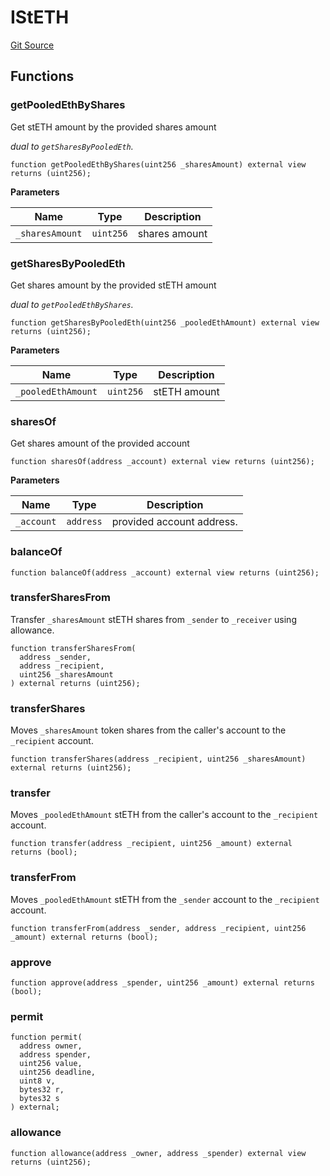 # IStETH

[Git Source](https://github.com/lidofinance/community-staking-module/blob/8ce9441dce1001c93d75d065f051013ad5908976/src/interfaces/IStETH.sol)

## Functions

### getPooledEthByShares

Get stETH amount by the provided shares amount

_dual to `getSharesByPooledEth`._

```solidity
function getPooledEthByShares(uint256 _sharesAmount) external view returns (uint256);
```

**Parameters**

| Name            | Type      | Description   |
| --------------- | --------- | ------------- |
| `_sharesAmount` | `uint256` | shares amount |

### getSharesByPooledEth

Get shares amount by the provided stETH amount

_dual to `getPooledEthByShares`._

```solidity
function getSharesByPooledEth(uint256 _pooledEthAmount) external view returns (uint256);
```

**Parameters**

| Name               | Type      | Description  |
| ------------------ | --------- | ------------ |
| `_pooledEthAmount` | `uint256` | stETH amount |

### sharesOf

Get shares amount of the provided account

```solidity
function sharesOf(address _account) external view returns (uint256);
```

**Parameters**

| Name       | Type      | Description               |
| ---------- | --------- | ------------------------- |
| `_account` | `address` | provided account address. |

### balanceOf

```solidity
function balanceOf(address _account) external view returns (uint256);
```

### transferSharesFrom

Transfer `_sharesAmount` stETH shares from `_sender` to `_receiver` using allowance.

```solidity
function transferSharesFrom(
  address _sender,
  address _recipient,
  uint256 _sharesAmount
) external returns (uint256);
```

### transferShares

Moves `_sharesAmount` token shares from the caller's account to the `_recipient` account.

```solidity
function transferShares(address _recipient, uint256 _sharesAmount) external returns (uint256);
```

### transfer

Moves `_pooledEthAmount` stETH from the caller's account to the `_recipient` account.

```solidity
function transfer(address _recipient, uint256 _amount) external returns (bool);
```

### transferFrom

Moves `_pooledEthAmount` stETH from the `_sender` account to the `_recipient` account.

```solidity
function transferFrom(address _sender, address _recipient, uint256 _amount) external returns (bool);
```

### approve

```solidity
function approve(address _spender, uint256 _amount) external returns (bool);
```

### permit

```solidity
function permit(
  address owner,
  address spender,
  uint256 value,
  uint256 deadline,
  uint8 v,
  bytes32 r,
  bytes32 s
) external;
```

### allowance

```solidity
function allowance(address _owner, address _spender) external view returns (uint256);
```
